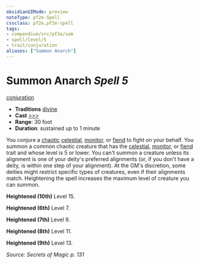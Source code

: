 ```yaml
---
obsidianUIMode: preview
noteType: pf2e-Spell
cssclass: pf2e,pf2e-spell
tags:
- compendium/src/pf2e/som
- spell/level/5
- trait/conjuration
aliases: ["Summon Anarch"]
---
```

# Summon Anarch *Spell 5*   
[conjuration](rules/traits/conjuration.md "Conjuration School Trait")  

- **Traditions** [divine](rules/traits/divine.md "Divine Tradition Trait")
- **Cast** [>>>](rules/core-rulebook/chapter-9-playing-the-game.md#Actions "Three-Action") 
- **Range**: 30 foot
- **Duration**: sustained up to 1 minute

You conjure a [chaotic](rules/traits/chaotic.md "Chaotic Alignment Trait") [celestial](rules/traits/celestial.md "Celestial Creature Type Trait"), [monitor](rules/traits/monitor.md "Monitor Creature Type Trait"), or [fiend](rules/traits/fiend.md "Fiend Creature Type Trait") to fight on your behalf. You summon a common chaotic creature that has the [celestial](rules/traits/celestial.md "Celestial Creature Type Trait"), [monitor](rules/traits/monitor.md "Monitor Creature Type Trait"), or [fiend](rules/traits/fiend.md "Fiend Creature Type Trait") trait and whose level is 5 or lower. You can't summon a creature unless its alignment is one of your deity's preferred alignments (or, if you don't have a deity, is within one step of your alignment). At the GM's discretion, some deities might restrict specific types of creatures, even if their alignments match. Heightening the spell increases the maximum level of creature you can summon.

**Heightened (10th)** Level 15.

**Heightened (6th)** Level 7.

**Heightened (7th)** Level 9.

**Heightened (8th)** Level 11.

**Heightened (9th)** Level 13.

*Source: Secrets of Magic p. 131*